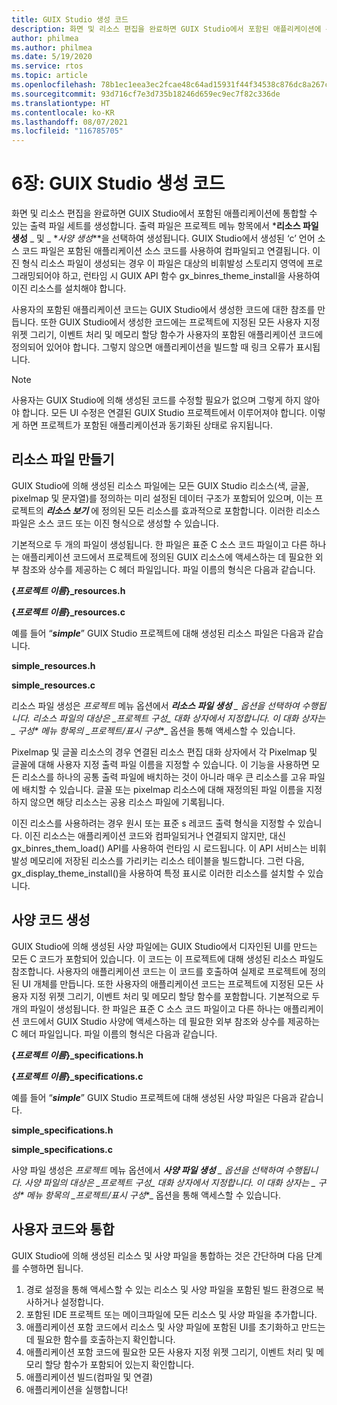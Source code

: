 ```yaml
---
title: GUIX Studio 생성 코드
description: 화면 및 리소스 편집을 완료하면 GUIX Studio에서 포함된 애플리케이션에 통합할 수 있는 출력 파일 세트를 생성합니다.
author: philmea
ms.author: philmea
ms.date: 5/19/2020
ms.service: rtos
ms.topic: article
ms.openlocfilehash: 78b1ec1eea3ec2fcae48c64ad15931f44f34538c876dc8a267c2b1a84234320a
ms.sourcegitcommit: 93d716cf7e3d735b18246d659ec9ec7f82c336de
ms.translationtype: HT
ms.contentlocale: ko-KR
ms.lasthandoff: 08/07/2021
ms.locfileid: "116785705"
---
```

# <a name="chapter-6-guix-studio-generated-code"></a>6장: GUIX Studio 생성 코드

화면 및 리소스 편집을 완료하면 GUIX Studio에서 포함된 애플리케이션에 통합할 수 있는 출력 파일 세트를 생성합니다. 출력 파일은 프로젝트 메뉴 항목에서 ***리소스 파일 생성** _ 및 _ *_사양 생성_**을 선택하여 생성됩니다. GUIX Studio에서 생성된 ‘c’ 언어 소스 코드 파일은 포함된 애플리케이션 소스 코드를 사용하여 컴파일되고 연결됩니다. 이진 형식 리소스 파일이 생성되는 경우 이 파일은 대상의 비휘발성 스토리지 영역에 프로그래밍되어야 하고, 런타임 시 GUIX API 함수 gx_binres_theme_install을 사용하여 이진 리소스를 설치해야 합니다.

사용자의 포함된 애플리케이션 코드는 GUIX Studio에서 생성한 코드에 대한 참조를 만듭니다. 또한 GUIX Studio에서 생성한 코드에는 프로젝트에 지정된 모든 사용자 지정 위젯 그리기, 이벤트 처리 및 메모리 할당 함수가 사용자의 포함된 애플리케이션 코드에 정의되어 있어야 합니다. 그렇지 않으면 애플리케이션을 빌드할 때 링크 오류가 표시됩니다.

> [!NOTE]
> 사용자는 GUIX Studio에 의해 생성된 코드를 수정할 필요가 없으며 그렇게 하지 않아야 합니다. 모든 UI 수정은 연결된 GUIX Studio 프로젝트에서 이루어져야 합니다. 이렇게 하면 프로젝트가 포함된 애플리케이션과 동기화된 상태로 유지됩니다.

## <a name="generating-resource-files"></a>리소스 파일 만들기

GUIX Studio에 의해 생성된 리소스 파일에는 모든 GUIX Studio 리소스(색, 글꼴, pixelmap 및 문자열)를 정의하는 미리 설정된 데이터 구조가 포함되어 있으며, 이는 프로젝트의 ***리소스 보기*** 에 정의된 모든 리소스를 효과적으로 포함합니다. 이러한 리소스 파일은 소스 코드 또는 이진 형식으로 생성할 수 있습니다.

기본적으로 두 개의 파일이 생성됩니다. 한 파일은 표준 C 소스 코드 파일이고 다른 하나는 애플리케이션 코드에서 프로젝트에 정의된 GUIX 리소스에 액세스하는 데 필요한 외부 참조와 상수를 제공하는 C 헤더 파일입니다. 파일 이름의 형식은 다음과 같습니다.

**{*프로젝트 이름*}_resources.h**

**{*프로젝트 이름*}_resources.c**

예를 들어 “***simple***” GUIX Studio 프로젝트에 대해 생성된 리소스 파일은 다음과 같습니다.

**simple_resources.h**

**simple_resources.c**

리소스 파일 생성은 _*_프로젝트_*_ 메뉴 옵션에서 ***리소스 파일 생성** _ 옵션을 선택하여 수행됩니다. 리소스 파일의 대상은 _*_프로젝트 구성_*_ 대화 상자에서 지정합니다. 이 대화 상자는 _ *_구성_** 메뉴 항목의 _*_프로젝트/표시 구성_*_ 옵션을 통해 액세스할 수 있습니다.

Pixelmap 및 글꼴 리소스의 경우 연결된 리소스 편집 대화 상자에서 각 Pixelmap 및 글꼴에 대해 사용자 지정 출력 파일 이름을 지정할 수 있습니다. 이 기능을 사용하면 모든 리소스를 하나의 공통 출력 파일에 배치하는 것이 아니라 매우 큰 리소스를 고유 파일에 배치할 수 있습니다. 글꼴 또는 pixelmap 리소스에 대해 재정의된 파일 이름을 지정하지 않으면 해당 리소스는 공용 리소스 파일에 기록됩니다.

이진 리소스를 사용하려는 경우 원시 또는 표준 s 레코드 출력 형식을 지정할 수 있습니다. 이진 리소스는 애플리케이션 코드와 컴파일되거나 연결되지 않지만, 대신 gx_binres_them_load() API를 사용하여 런타임 시 로드됩니다. 이 API 서비스는 비휘발성 메모리에 저장된 리소스를 가리키는 리소스 테이블을 빌드합니다. 그런 다음, gx_display_theme_install()을 사용하여 특정 표시로 이러한 리소스를 설치할 수 있습니다.

## <a name="generating-specification-code"></a>사양 코드 생성

GUIX Studio에 의해 생성된 사양 파일에는 GUIX Studio에서 디자인된 UI를 만드는 모든 C 코드가 포함되어 있습니다. 이 코드는 이 프로젝트에 대해 생성된 리소스 파일도 참조합니다. 사용자의 애플리케이션 코드는 이 코드를 호출하여 실제로 프로젝트에 정의된 UI 개체를 만듭니다. 또한 사용자의 애플리케이션 코드는 프로젝트에 지정된 모든 사용자 지정 위젯 그리기, 이벤트 처리 및 메모리 할당 함수를 포함합니다. 기본적으로 두 개의 파일이 생성됩니다. 한 파일은 표준 C 소스 코드 파일이고 다른 하나는 애플리케이션 코드에서 GUIX Studio 사양에 액세스하는 데 필요한 외부 참조와 상수를 제공하는 C 헤더 파일입니다. 파일 이름의 형식은 다음과 같습니다.

**{*프로젝트 이름*}_specifications.h**

**{*프로젝트 이름*}_specifications.c**

예를 들어 “***simple***” GUIX Studio 프로젝트에 대해 생성된 사양 파일은 다음과 같습니다.

**simple_specifications.h**

**simple_specifications.c**

사양 파일 생성은 _*_프로젝트_*_ 메뉴 옵션에서 ***사양 파일 생성** _ 옵션을 선택하여 수행됩니다. 사양 파일의 대상은 _*_프로젝트 구성_*_ 대화 상자에서 지정합니다. 이 대화 상자는 _ *_구성_** 메뉴 항목의 _*_프로젝트/표시 구성_*_ 옵션을 통해 액세스할 수 있습니다.

## <a name="integrating-with-user-code"></a>사용자 코드와 통합

GUIX Studio에 의해 생성된 리소스 및 사양 파일을 통합하는 것은 간단하며 다음 단계를 수행하면 됩니다.

1. 경로 설정을 통해 액세스할 수 있는 리소스 및 사양 파일을 포함된 빌드 환경으로 복사하거나 설정합니다.
2. 포함된 IDE 프로젝트 또는 메이크파일에 모든 리소스 및 사양 파일을 추가합니다.
3. 애플리케이션 포함 코드에서 리소스 및 사양 파일에 포함된 UI를 초기화하고 만드는 데 필요한 함수를 호출하는지 확인합니다.
4. 애플리케이션 포함 코드에 필요한 모든 사용자 지정 위젯 그리기, 이벤트 처리 및 메모리 할당 함수가 포함되어 있는지 확인합니다.
5. 애플리케이션 빌드(컴파일 및 연결)
6. 애플리케이션을 실행합니다!